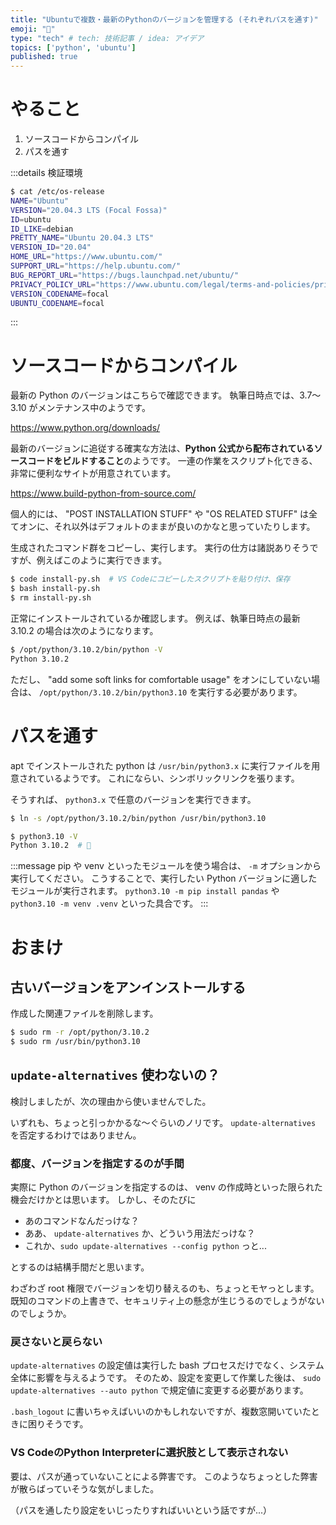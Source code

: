 ```yaml
---
title: "Ubuntuで複数・最新のPythonのバージョンを管理する (それぞれパスを通す)"
emoji: "🐍"
type: "tech" # tech: 技術記事 / idea: アイデア
topics: ['python', 'ubuntu']
published: true
---
```


# やること

1. ソースコードからコンパイル
2. パスを通す

:::details 検証環境

```bash
$ cat /etc/os-release
NAME="Ubuntu"
VERSION="20.04.3 LTS (Focal Fossa)"
ID=ubuntu
ID_LIKE=debian
PRETTY_NAME="Ubuntu 20.04.3 LTS"
VERSION_ID="20.04"
HOME_URL="https://www.ubuntu.com/"
SUPPORT_URL="https://help.ubuntu.com/"
BUG_REPORT_URL="https://bugs.launchpad.net/ubuntu/"
PRIVACY_POLICY_URL="https://www.ubuntu.com/legal/terms-and-policies/privacy-policy"
VERSION_CODENAME=focal
UBUNTU_CODENAME=focal
```

:::

# ソースコードからコンパイル

最新の Python のバージョンはこちらで確認できます。
執筆日時点では、3.7〜3.10 がメンテナンス中のようです。

https://www.python.org/downloads/

最新のバージョンに追従する確実な方法は、**Python 公式から配布されているソースコードをビルドすること**のようです。
一連の作業をスクリプト化できる、非常に便利なサイトが用意されています。

https://www.build-python-from-source.com/

個人的には、 "POST INSTALLATION STUFF" や "OS RELATED STUFF" は全てオンに、それ以外はデフォルトのままが良いのかなと思っていたりします。

生成されたコマンド群をコピーし、実行します。
実行の仕方は諸説ありそうですが、例えばこのように実行できます。

```bash
$ code install-py.sh  # VS Codeにコピーしたスクリプトを貼り付け、保存
$ bash install-py.sh
$ rm install-py.sh
```

正常にインストールされているか確認します。
例えば、執筆日時点の最新 3.10.2 の場合は次のようになります。

```bash
$ /opt/python/3.10.2/bin/python -V
Python 3.10.2
```

ただし、 "add some soft links for comfortable usage" をオンにしていない場合は、 `/opt/python/3.10.2/bin/python3.10` を実行する必要があります。

# パスを通す

apt でインストールされた python は `/usr/bin/python3.x` に実行ファイルを用意されているようです。
これにならい、シンボリックリンクを張ります。

そうすれば、 `python3.x` で任意のバージョンを実行できます。

```bash
$ ln -s /opt/python/3.10.2/bin/python /usr/bin/python3.10

$ python3.10 -V
Python 3.10.2  # 🎉
```

:::message
pip や venv といったモジュールを使う場合は、 `-m` オプションから実行してください。
こうすることで、実行したい Python バージョンに適したモジュールが実行されます。
`python3.10 -m pip install pandas` や `python3.10 -m venv .venv` といった具合です。
:::

# おまけ

## 古いバージョンをアンインストールする

作成した関連ファイルを削除します。

```bash
$ sudo rm -r /opt/python/3.10.2
$ sudo rm /usr/bin/python3.10
```

## `update-alternatives` 使わないの？

検討しましたが、次の理由から使いませんでした。

いずれも、ちょっと引っかかるな〜ぐらいのノリです。
`update-alternatives` を否定するわけではありません。

### 都度、バージョンを指定するのが手間

実際に Python のバージョンを指定するのは、 venv の作成時といった限られた機会だけかとは思います。
しかし、そのたびに

- あのコマンドなんだっけな？
- ああ、 `update-alternatives` か、どういう用法だっけな？
- これか、`sudo update-alternatives --config python` っと...

とするのは結構手間だと思います。

わざわざ root 権限でバージョンを切り替えるのも、ちょっとモヤっとします。
既知のコマンドの上書きで、セキュリティ上の懸念が生じうるのでしょうがないのでしょうか。

### 戻さないと戻らない

`update-alternatives` の設定値は実行した bash プロセスだけでなく、システム全体に影響を与えるようです。
そのため、設定を変更して作業した後は、 `sudo update-alternatives --auto python` で規定値に変更する必要があります。

`.bash_logout` に書いちゃえばいいのかもしれないですが、複数窓開いていたときに困りそうです。

### VS CodeのPython Interpreterに選択肢として表示されない

要は、パスが通っていないことによる弊害です。
このようなちょっとした弊害が散らばっていそうな気がしました。

（パスを通したり設定をいじったりすればいいという話ですが...）
